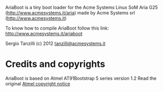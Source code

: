 AriaBoot is a tiny boot loader for the Acme Systems Linux SoM
Aria G25 (http://www.acmesystems.it/aria) made by
Acme Systems srl (http://www.acmesystems.it)

To know how to compile AriaBoot follow this link:
http://www.acmesystems.it/ariaboot

Sergio Tanzilli (c) 2012 tanzilli@acmesystems.it

# Credits and copyrights

AriaBoot is based on Atmel AT91Bootstrap 5 series version 1.2
Read the original [Atmel copyright notice](atmel_copyright.txt)


